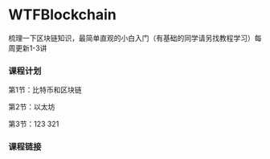 # WTFBlockchain
梳理一下区块链知识，最简单直观的小白入门（有基础的同学请另找教程学习）每周更新1-3讲
### 课程计划
第1节：比特币和区块链

第2节：以太坊

第3节：123
321
### 课程链接
